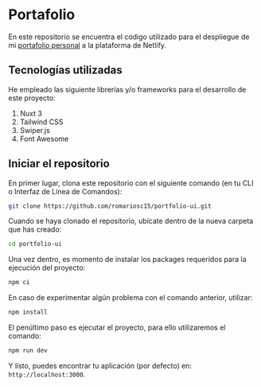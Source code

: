 # Portafolio

En este repositorio se encuentra el código utilizado para el despliegue de mi [portafolio personal](https://www.romariosarmiento.com) a la plataforma de Netlify.

## Tecnologías utilizadas

He empleado las siguiente librerías y/o frameworks para el desarrollo de este proyecto:

1. Nuxt 3
2. Tailwind CSS
3. Swiper.js
4. Font Awesome

## Iniciar el repositorio

En primer lugar, clona este repositorio con el siguiente comando (en tu CLI o Interfaz de Línea de Comandos):

```bash
git clone https://github.com/romariosc15/portfolio-ui.git
```

Cuando se haya clonado el repositorio, ubícate dentro de la nueva carpeta que has creado:

```bash
cd portfolio-ui
```

Una vez dentro, es momento de instalar los packages requeridos para la ejecución del proyecto:

```bash
npm ci
```

En caso de experimentar algún problema con el comando anterior, utilizar:

```bash
npm install
```

El penúltimo paso es ejecutar el proyecto, para ello utilizaremos el comando:

```bash
npm run dev
```

Y listo, puedes encontrar tu aplicación (por defecto) en: `http://localhost:3000`.